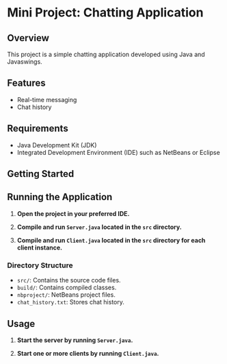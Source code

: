 # Mini Project: Chatting Application

## Overview
This project is a simple chatting application developed using Java and Javaswings.

## Features
- Real-time messaging
- Chat history

## Requirements
- Java Development Kit (JDK)
- Integrated Development Environment (IDE) such as NetBeans or Eclipse

## Getting Started

## Running the Application

1. **Open the project in your preferred IDE.**

2. **Compile and run `Server.java` located in the `src` directory.**

3. **Compile and run `Client.java` located in the `src` directory for each client instance.**

### Directory Structure

- `src/`: Contains the source code files.
- `build/`: Contains compiled classes.
- `nbproject/`: NetBeans project files.
- `chat_history.txt`: Stores chat history.

## Usage

1. **Start the server by running `Server.java`.**

2. **Start one or more clients by running `Client.java`.**

